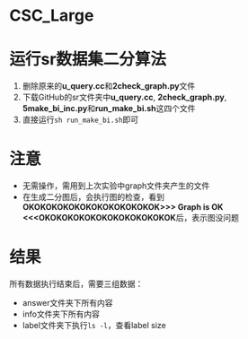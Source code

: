 # CSC_Large

# 运行sr数据集二分算法
1. 删除原来的**u_query.cc**和**2check_graph.py**文件
2. 下载GitHub的sr文件夹中**u_query.cc**, **2check_graph.py**, **5make_bi_inc.py**和**run_make_bi.sh**这四个文件
3. 直接运行`sh run_make_bi.sh`即可

# 注意
* 无需操作，需用到上次实验中graph文件夹产生的文件
* 在生成二分图后，会执行图的检查，看到**OKOKOKOKOKOKOKOKOKOKOKOK>>> Graph is OK <<<OKOKOKOKOKOKOKOKOKOKOKOK**后，表示图没问题

# 结果
所有数据执行结束后，需要三组数据：
* answer文件夹下所有内容
* info文件夹下所有内容
* label文件夹下执行`ls -l`，查看label size
